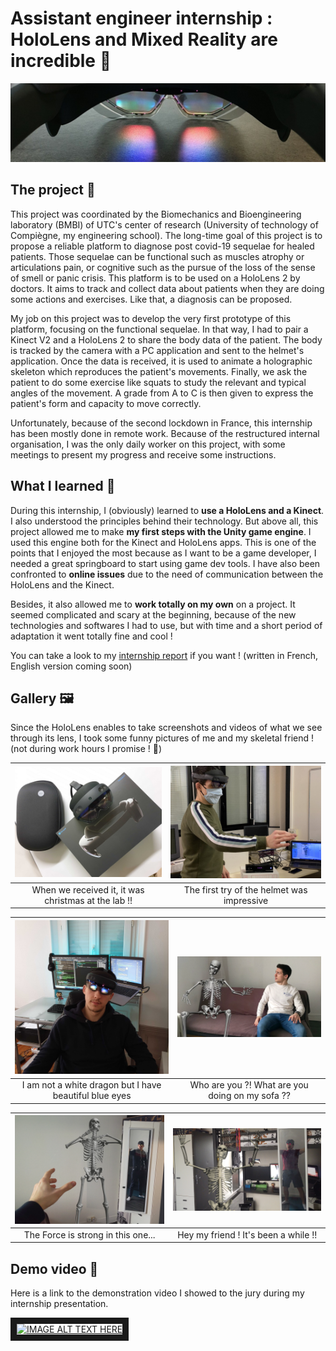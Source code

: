 # Assistant engineer internship : HoloLens and Mixed Reality are incredible 🤯
<img src="Assets/HoloLensBanner.jfif" alt="HoloLens 2, a light story"/>

## The project 🚀
This project was coordinated by the Biomechanics and Bioengineering laboratory (BMBI) of UTC's center of research (University of technology of Compiègne, my engineering school).
The long-time goal of this project is to propose a reliable platform to diagnose post covid-19 sequelae for healed patients. Those sequelae can be functional such as muscles atrophy or articulations pain, or cognitive such as the pursue of the loss of the sense of smell or panic crisis. This platform is to be used on a HoloLens 2 by doctors. It aims to track and collect data about patients when they are doing some actions and exercises. Like that, a diagnosis can be proposed.

My job on this project was to develop the very first prototype of this platform, focusing on the functional sequelae. In that way, I had to pair a Kinect V2 and a HoloLens 2 to share the body data of the patient. The body is tracked by the camera with a PC application and sent to the helmet's application. Once the data is received, it is used to animate a holographic skeleton which reproduces the patient's movements. Finally, we ask the patient to do some exercise like squats to study the relevant and typical angles of the movement. A grade from A to C is then given to express the patient's form and capacity to move correctly.

Unfortunately, because of the second lockdown in France, this internship has been mostly done in remote work. Because of the restructured internal organisation, I was the only daily worker on this project, with some meetings to present my progress and receive some instructions.

## What I learned 🌟
During this internship, I (obviously) learned to **use a HoloLens and a Kinect**. I also understood the principles behind their technology.
But above all, this project allowed me to make **my first steps with the Unity game engine**. I used this engine both for the Kinect and HoloLens apps. This is one of the points that I enjoyed the most because as I want to be a game developer, I needed a great springboard to start using game dev tools. I have also been confronted to **online issues** due to the need of communication between the HoloLens and the Kinect.  

Besides, it also allowed me to **work totally on my own** on a project. It seemed complicated and scary at the beginning, because of the new technologies and softwares I had to use, but with time and a short period of adaptation it went totally fine and cool !

You can take a look to my [internship report](Assets/Internship%20report%20(french).pdf) if you want ! (written in French, English version coming soon)

## Gallery 🖼️
Since the HoloLens enables to take screenshots and videos of what we see through its lens, I took some funny pictures of me and my skeletal friend ! (not during work hours I promise ! 😬)

|<img src="Assets/Package.jpg" alt="A packaging..." >|<img src="Assets/Me.jpeg" alt="Me testing HoloLens 2 for the first time" >|
:-------------------------:|:-------------------------:
|When we received it, it was christmas at the lab !!|The first try of the helmet was impressive|

|<img src="Assets/BlueEyesDev.jpg" alt="Me flexing" >|<img src="Assets/WhoAreYou.png" alt="A skeleton a little bit to comfortable..." >|
:-------------------------:|:-------------------------:
|I am not a white dragon but I have beautiful blue eyes|Who are you ?! What are you doing on my sofa ??|

|<img src="Assets/IAmYourFather.jpg" alt="The Force is powerful on me..." >|<img src="Assets/HelloMyFriend.jpg" alt="Hello my friend" >|
:-------------------------:|:-------------------------:
|The Force is strong in this one...|Hey my friend ! It's been a while !!|

## Demo video 🎥
Here is a link to the demonstration video I showed to the jury during my internship presentation.  

<a href="http://www.youtube.com/watch?feature=player_embedded&v=uPnRG8wH2bg
" target="_blank"><img src="http://img.youtube.com/vi/uPnRG8wH2bg/0.jpg" 
alt="IMAGE ALT TEXT HERE" width="240" height="180" border="10" /></a>
